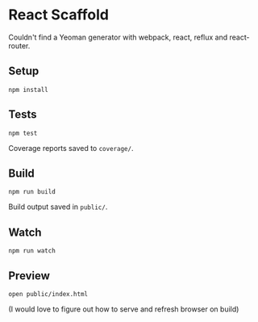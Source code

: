 # React Scaffold

Couldn't find a Yeoman generator with webpack, react, reflux and react-router.


## Setup

```shell
npm install
```


## Tests

```shell
npm test
```

Coverage reports saved to `coverage/`.


## Build

```shell
npm run build
```

Build output saved in `public/`.


## Watch

```shell
npm run watch
```


## Preview

```shell
open public/index.html
```

(I would love to figure out how to serve and refresh browser on build)
